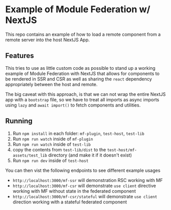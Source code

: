# Example of Module Federation w/ NextJS

This repo contains an example of how to load a remote component from a remote server into the host NextJS App.

## Features

This tries to use as little custom code as possible to stand up a working example of Module Federation with NextJS that allows for components to be rendered in SSR and CSR as well as sharing the `react` dependency appropriately between the host and remote.

The big caveat with this approach, is that we can not wrap the entire NextJS app with a `bootstrap` file, so we have to treat all imports as async imports using `lazy` and `await import()` to fetch components and utilities.

## Running

1. Run `npm install` in each folder: `mf-plugin`, `test-host`, `test-lib`
2. Run `npm run watch` inside of `mf-plugin`
3. Run `npm run watch` inside of `test-lib`
4. copy the contents from `test-lib/dist` to the `test-host/mf-assets/test_lib` directory (and make it if it doesn't exist)
5. Run `npm run dev` inside of `test-host`

You can then vist the following endpoints to see different example usages

- `http://localhost:3000/mf-ssr` will demonstration RSC working with MF
- `http://localhost:3000/mf-csr` will demonstrate `use client` directive working with MF without state in the federated component
- `http://localhost:3000/mf-csr/stateful` will demonstrate `use client` direction working with a stateful federated component
